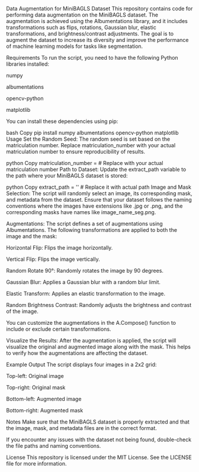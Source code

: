 Data Augmentation for MiniBAGLS Dataset
This repository contains code for performing data augmentation on the MiniBAGLS dataset. The augmentation is achieved using the Albumentations library, and it includes transformations such as flips, rotations, Gaussian blur, elastic transformations, and brightness/contrast adjustments. The goal is to augment the dataset to increase its diversity and improve the performance of machine learning models for tasks like segmentation.

Requirements
To run the script, you need to have the following Python libraries installed:

numpy

albumentations

opencv-python

matplotlib

You can install these dependencies using pip:

bash
Copy
pip install numpy albumentations opencv-python matplotlib
Usage
Set the Random Seed: The random seed is set based on the matriculation number. Replace matriculation_number with your actual matriculation number to ensure reproducibility of results.

python
Copy
matriculation_number =   # Replace with your actual matriculation number
Path to Dataset: Update the extract_path variable to the path where your MiniBAGLS dataset is stored:

python
Copy
extract_path = '' # Replace it with actual path
Image and Mask Selection: The script will randomly select an image, its corresponding mask, and metadata from the dataset. Ensure that your dataset follows the naming conventions where the images have extensions like .jpg or .png, and the corresponding masks have names like image_name_seg.png.

Augmentations: The script defines a set of augmentations using Albumentations. The following transformations are applied to both the image and the mask:

Horizontal Flip: Flips the image horizontally.

Vertical Flip: Flips the image vertically.

Random Rotate 90°: Randomly rotates the image by 90 degrees.

Gaussian Blur: Applies a Gaussian blur with a random blur limit.

Elastic Transform: Applies an elastic transformation to the image.

Random Brightness Contrast: Randomly adjusts the brightness and contrast of the image.

You can customize the augmentations in the A.Compose() function to include or exclude certain transformations.

Visualize the Results: After the augmentation is applied, the script will visualize the original and augmented image along with the mask. This helps to verify how the augmentations are affecting the dataset.

Example Output
The script displays four images in a 2x2 grid:

Top-left: Original image

Top-right: Original mask

Bottom-left: Augmented image

Bottom-right: Augmented mask

Notes
Make sure that the MiniBAGLS dataset is properly extracted and that the image, mask, and metadata files are in the correct format.

If you encounter any issues with the dataset not being found, double-check the file paths and naming conventions.

License
This repository is licensed under the MIT License. See the LICENSE file for more information.




